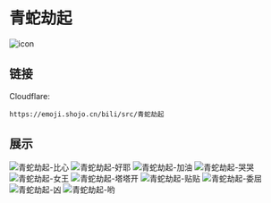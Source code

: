 # 青蛇劫起
![icon](https://emoji.shojo.cn/bili/src/青蛇劫起/icon.png)
## 链接
Cloudflare:
```
https://emoji.shojo.cn/bili/src/青蛇劫起
```
## 展示
![青蛇劫起-比心](https://emoji.shojo.cn/bili/src/青蛇劫起/青蛇劫起-比心.png)
![青蛇劫起-好耶](https://emoji.shojo.cn/bili/src/青蛇劫起/青蛇劫起-好耶.png)
![青蛇劫起-加油](https://emoji.shojo.cn/bili/src/青蛇劫起/青蛇劫起-加油.png)
![青蛇劫起-哭哭](https://emoji.shojo.cn/bili/src/青蛇劫起/青蛇劫起-哭哭.png)
![青蛇劫起-女王](https://emoji.shojo.cn/bili/src/青蛇劫起/青蛇劫起-女王.png)
![青蛇劫起-塔塔开](https://emoji.shojo.cn/bili/src/青蛇劫起/青蛇劫起-塔塔开.png)
![青蛇劫起-贴贴](https://emoji.shojo.cn/bili/src/青蛇劫起/青蛇劫起-贴贴.png)
![青蛇劫起-委屈](https://emoji.shojo.cn/bili/src/青蛇劫起/青蛇劫起-委屈.png)
![青蛇劫起-凶](https://emoji.shojo.cn/bili/src/青蛇劫起/青蛇劫起-凶.png)
![青蛇劫起-哟](https://emoji.shojo.cn/bili/src/青蛇劫起/青蛇劫起-哟.png)
